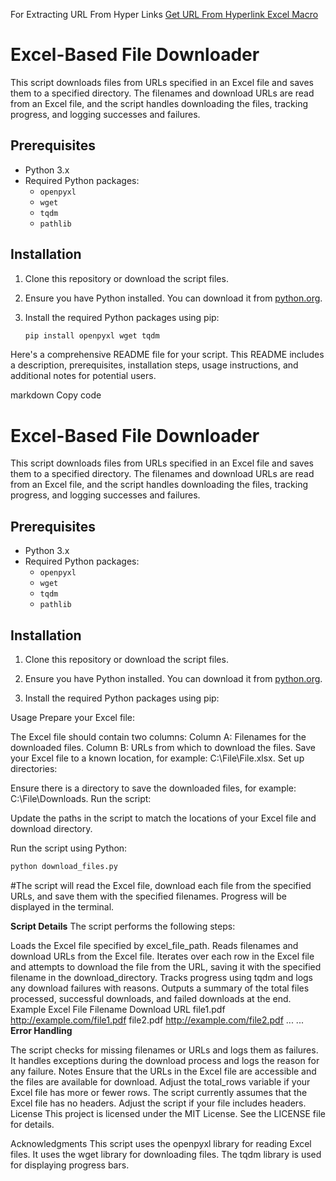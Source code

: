 For Extracting URL From Hyper Links [Get URL From Hyperlink Excel Macro](https://www.notion.so/Get-URL-From-Hyperlink-Excel-Macro-761a6f13dc7040aa89aaea16420aa128?pvs=21) 

# Excel-Based File Downloader

This script downloads files from URLs specified in an Excel file and saves them to a specified directory. The filenames and download URLs are read from an Excel file, and the script handles downloading the files, tracking progress, and logging successes and failures.

## Prerequisites

- Python 3.x
- Required Python packages:
  - `openpyxl`
  - `wget`
  - `tqdm`
  - `pathlib`

## Installation

1. Clone this repository or download the script files.

2. Ensure you have Python installed. You can download it from [python.org](https://www.python.org/).

3. Install the required Python packages using pip:

   ```bash
   pip install openpyxl wget tqdm


Here's a comprehensive README file for your script. This README includes a description, prerequisites, installation steps, usage instructions, and additional notes for potential users.

markdown
Copy code
# Excel-Based File Downloader

This script downloads files from URLs specified in an Excel file and saves them to a specified directory. The filenames and download URLs are read from an Excel file, and the script handles downloading the files, tracking progress, and logging successes and failures.

## Prerequisites

- Python 3.x
- Required Python packages:
  - `openpyxl`
  - `wget`
  - `tqdm`
  - `pathlib`

## Installation

1. Clone this repository or download the script files.

2. Ensure you have Python installed. You can download it from [python.org](https://www.python.org/).

3. Install the required Python packages using pip:

Usage
Prepare your Excel file:

The Excel file should contain two columns:
Column A: Filenames for the downloaded files.
Column B: URLs from which to download the files.
Save your Excel file to a known location, for example: C:\\File\\File.xlsx.
Set up directories:

Ensure there is a directory to save the downloaded files, for example: C:\\File\\Downloads.
Run the script:

Update the paths in the script to match the locations of your Excel file and download directory.

Run the script using Python:
```bash
python download_files.py
```

#The script will read the Excel file, download each file from the specified URLs, and save them with the specified filenames. Progress will be displayed in the terminal.

**Script Details**
The script performs the following steps:

Loads the Excel file specified by excel_file_path.
Reads filenames and download URLs from the Excel file.
Iterates over each row in the Excel file and attempts to download the file from the URL, saving it with the specified filename in the download_directory.
Tracks progress using tqdm and logs any download failures with reasons.
Outputs a summary of the total files processed, successful downloads, and failed downloads at the end.
Example Excel File
Filename	Download URL
file1.pdf	http://example.com/file1.pdf
file2.pdf	http://example.com/file2.pdf
...	...
**Error Handling**

The script checks for missing filenames or URLs and logs them as failures.
It handles exceptions during the download process and logs the reason for any failure.
Notes
Ensure that the URLs in the Excel file are accessible and the files are available for download.
Adjust the total_rows variable if your Excel file has more or fewer rows.
The script currently assumes that the Excel file has no headers. Adjust the script if your file includes headers.
License
This project is licensed under the MIT License. See the LICENSE file for details.

Acknowledgments
This script uses the openpyxl library for reading Excel files.
It uses the wget library for downloading files.
The tqdm library is used for displaying progress bars.
